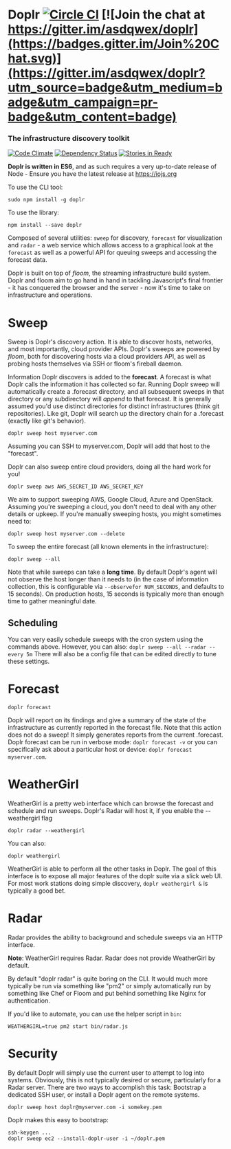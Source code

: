 # Doplr [![Circle CI](https://circleci.com/gh/asdqwex/doplr/tree/master.svg?style=svg)](https://circleci.com/gh/asdqwex/doplr/tree/master) [![Join the chat at https://gitter.im/asdqwex/doplr](https://badges.gitter.im/Join%20Chat.svg)](https://gitter.im/asdqwex/doplr?utm_source=badge&utm_medium=badge&utm_campaign=pr-badge&utm_content=badge)
### The infrastructure discovery toolkit
[![Code Climate](https://codeclimate.com/github/asdqwex/doplr/badges/gpa.svg)](https://codeclimate.com/github/asdqwex/doplr) [![Dependency Status](https://gemnasium.com/asdqwex/doplr.svg)](https://gemnasium.com/asdqwex/doplr) [![Stories in Ready](https://badge.waffle.io/asdqwex/doplr.svg?label=ready&title=Ready)](https://waffle.io/asdqwex/doplr)

**Doplr is written in ES6**, and as such requires a very up-to-date release of Node - Ensure you have the latest release at https://iojs.org

To use the CLI tool:

`sudo npm install -g doplr`

To use the library:

`npm install --save doplr`

Composed of several utilities: `sweep` for discovery, `forecast` for visualization and `radar` - a web service which allows access to a graphical look at the `forecast` as well as a powerful API for queuing sweeps and accessing the forecast data.

Doplr is built on top of _floom_, the streaming infrastructure build system. Doplr and floom aim to go hand in hand in tackling Javascript's final frontier - it has conquered the browser and the server - now it's time to take on infrastructure and operations.

# Sweep

Sweep is Doplr's discovery action. It is able to discover hosts, networks, and most importantly, cloud provider APIs. Doplr's sweeps are powered by _floom_, both for discovering hosts via a cloud providers API, as well as probing hosts themselves via SSH or floom's fireball daemon.

Information Doplr discovers is added to the **forecast**. A forecast is what Doplr calls the information it has collected so far. Running Doplr sweep will automatically create a .forecast directory, and all subsequent sweeps in that directory or any subdirectory will _append_ to that forecast. It is generally assumed you'd use distinct directories for distinct infrastructures (think git repositories). Like git, Doplr will search up the directory chain for a .forecast (exactly like git's behavior).

    doplr sweep host myserver.com

Assuming you can SSH to myserver.com, Doplr will add that host to the "forecast".

Doplr can also sweep entire cloud providers, doing all the hard work for you!

    doplr sweep aws AWS_SECRET_ID AWS_SECRET_KEY

We aim to support sweeping AWS, Google Cloud, Azure and OpenStack. Assuming you're sweeping a cloud, you don't need to deal with any other details or upkeep. If you're manually sweeping hosts, you might sometimes need to:

    doplr sweep host myserver.com --delete

To sweep the entire forecast (all known elements in the infrastructure):

    doplr sweep --all

Note that while sweeps can take a **long time**. By default Doplr's agent will not observe the host longer than it needs to (in the case of information collection, this is configurable via `--observefor NUM_SECONDS`, and defaults to 15 seconds). On production hosts, 15 seconds is typically more than enough time to gather meaningful date.

## Scheduling

You can very easily schedule sweeps with the cron system using the commands above. However, you can also: `doplr sweep --all --radar --every 5m`
There will also be a config file that can be edited directly to tune these settings.

# Forecast

    doplr forecast

Doplr will report on its findings and give a summary of the state of the infrastructure as currently reported in the forecast file. Note that this action does not do a sweep! It simply generates reports from the current .forecast. Doplr forecast can be run in verbose mode: `doplr forecast -v` or you can specifically ask about a particular host or device: `doplr forecast myserver.com`.

# WeatherGirl

WeatherGirl is a pretty web interface which can browse the forecast and schedule and run sweeps. Doplr's Radar will host it, if you enable the --weathergirl flag

    doplr radar --weathergirl

You can also:

    doplr weathergirl

WeatherGirl is able to perform all the other tasks in Doplr. The goal of this interface is to expose all major features of the doplr suite via a slick web UI. For most work stations doing simple discovery, `doplr weathergirl &` is typically a good bet.

# Radar

Radar provides the ability to background and schedule sweeps via an HTTP interface.

**Note**: WeatherGirl requires Radar. Radar does not provide WeatherGirl by default.

By default "doplr radar" is quite boring on the CLI. It would much more typically be run via something like "pm2" or simply automatically run by something like Chef or Floom and put behind something like Nginx for authentication.

If you'd like to automate, you can use the helper script in `bin`:

    WEATHERGIRL=true pm2 start bin/radar.js

# Security

By default Doplr will simply use the current user to attempt to log into systems. Obviously, this is not typically desired or secure, particularly for a Radar server. There are two ways to accomplish this task: Bootstrap a dedicated SSH user, or install a Doplr agent on the remote systems.

    doplr sweep host doplr@myserver.com -i somekey.pem

Doplr makes this easy to bootstrap:

    ssh-keygen ...
    doplr sweep ec2 --install-doplr-user -i ~/doplr.pem
